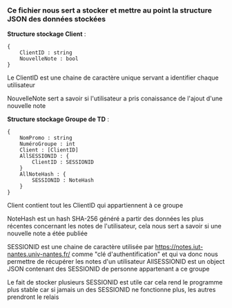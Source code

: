 ### Ce fichier nous sert a stocker et mettre au point la structure JSON des données stockées

**Structure stockage Client** :

```
{
	ClientID : string
	NouvelleNote : bool
}
```

Le ClientID est une chaine de caractère unique servant a identifier chaque utilisateur

NouvelleNote sert a savoir si l'utilisateur a pris conaissance de l'ajout d'une nouvelle note

**Structure stockage Groupe de TD** :
```
{
	NomPromo : string
	NuméroGroupe : int
	Client : [ClientID]
    AllSESSIONID : {
        ClientID : SESSIONID
    }
    AllNoteHash : {
        SESSIONID : NoteHash    
    }
}
```

Client contient tout les ClientID qui appartiennent à ce groupe

NoteHash est un hash SHA-256 généré a partir des données les plus récentes concernant les notes de l'utilisateur, cela nous sert a savoir si une nouvelle note a étée publiée

SESSIONID est une chaine de caractère utilisée par https://notes.iut-nantes.univ-nantes.fr/ comme "clé d'authentification" et qui va donc nous permettre de récupérer les notes d'un utilisateur
AllSESSIONID est un object JSON contenant des SESSIONID de personne appartenant a ce groupe

Le fait de stocker plusieurs SESSIONID est utile car cela rend le programme plus stable car si jamais un des SESSIONID ne fonctionne plus, les autres prendront le relais